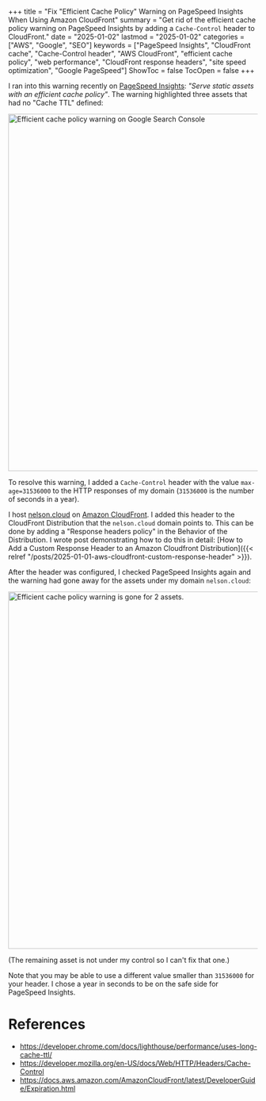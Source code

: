 +++
title = "Fix \"Efficient Cache Policy\" Warning on PageSpeed Insights When Using Amazon CloudFront"
summary = "Get rid of the efficient cache policy warning on PageSpeed Insights by adding a `Cache-Control` header to CloudFront."
date = "2025-01-02"
lastmod = "2025-01-02"
categories = ["AWS", "Google", "SEO"]
keywords = ["PageSpeed Insights", "CloudFront cache", "Cache-Control header", "AWS CloudFront", "efficient cache policy", "web performance", "CloudFront response headers", "site speed optimization", "Google PageSpeed"]
ShowToc = false
TocOpen = false
+++

I ran into this warning recently on [PageSpeed Insights](https://pagespeed.web.dev/): *"Serve static assets with an efficient cache policy"*. The warning highlighted three assets that had no "Cache TTL" defined:

<img src="/fix-efficient-cache-policy-on-gsc/before.webp" alt="Efficient cache policy warning on Google Search Console" width="720" height="295" style="max-width: 100%; height: auto; aspect-ratio: 1904 / 782;" loading="lazy" decoding="async">

To resolve this warning, I added a `Cache-Control` header with the value `max-age=31536000` to the HTTP responses of my domain (`31536000` is the number of seconds in a year).

I host [nelson.cloud](https://nelson.cloud) on [Amazon CloudFront](https://aws.amazon.com/cloudfront/). I added this header to the CloudFront Distribution that the `nelson.cloud` domain points to. This can be done by adding a "Response headers policy" in the Behavior of the Distribution. I wrote post demonstrating how to do this in detail: [How to Add a Custom Response Header to an Amazon Cloudfront Distribution]({{< relref "/posts/2025-01-01-aws-cloudfront-custom-response-header" >}}).

After the header was configured, I checked PageSpeed Insights again and the warning had gone away for the assets under my domain `nelson.cloud`:

<img src="/fix-efficient-cache-policy-on-gsc/after.webp" alt="Efficient cache policy warning is gone for 2 assets." width="720" height="194" style="max-width: 100%; height: auto; aspect-ratio: 1912 / 516;" loading="lazy" decoding="async">

(The remaining asset is not under my control so I can't fix that one.)

Note that you may be able to use a different value smaller than `31536000` for your header. I chose a year in seconds to be on the safe side for PageSpeed Insights.

# References
- https://developer.chrome.com/docs/lighthouse/performance/uses-long-cache-ttl/
- https://developer.mozilla.org/en-US/docs/Web/HTTP/Headers/Cache-Control
- https://docs.aws.amazon.com/AmazonCloudFront/latest/DeveloperGuide/Expiration.html
